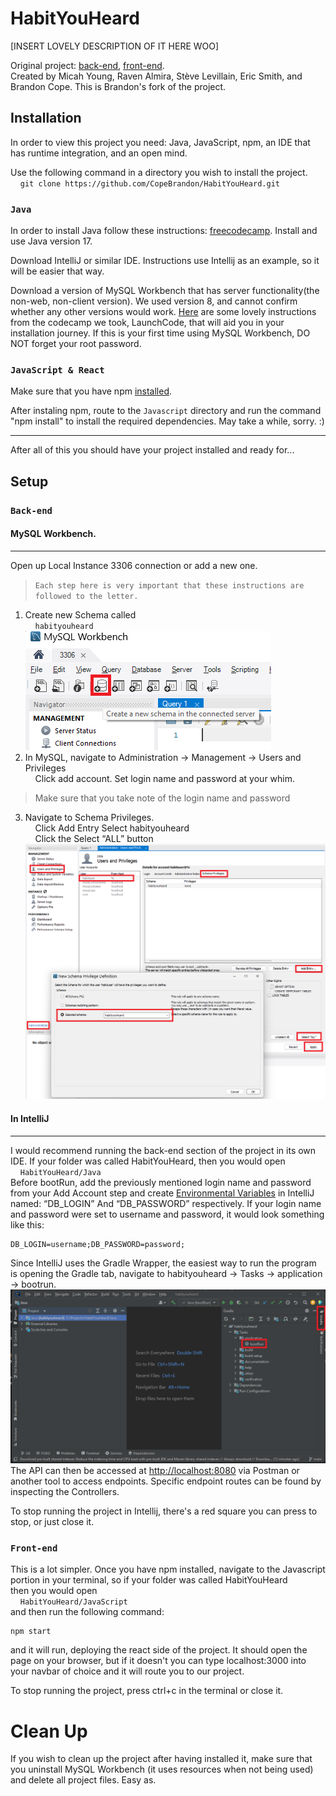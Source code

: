 # HabitYouHeard
[INSERT LOVELY DESCRIPTION OF IT HERE WOO]

Original project: [back-end](https://github.com/Jul-2022-LC-LiftOff/HabitYouHeard), [front-end](https://github.com/Jul-2022-LC-LiftOff/Habit-You-Heard-Frontend).  
Created by Micah Young, Raven Almira, Stève Levillain, Eric Smith, and Brandon Cope. This is Brandon's fork of the project.


## Installation
In order to view this project you need: Java, JavaScript, npm, an IDE that has runtime integration, and an open mind.

Use the following command in a directory you wish to install the project.  
&nbsp;&nbsp;&nbsp;&nbsp;```git clone https://github.com/CopeBrandon/HabitYouHeard.git```

### `Java`
In order to install Java follow these instructions: [freecodecamp](https://www.freecodecamp.org/news/how-to-install-java-on-windows/). Install and use Java version 17.

Download IntelliJ or similar IDE. Instructions use Intellij as an example, so it will be easier that way.

Download a version of MySQL Workbench that has server functionality(the non-web, non-client version). We used version 8, and cannot confirm whether any other versions would work. [Here](https://education.launchcode.org/SQL/appendices/mysql-install.html) are some lovely instructions from the codecamp we took, LaunchCode, that will aid you in your installation journey. If this is your first time using MySQL Workbench, DO NOT forget your root password.
### `JavaScript & React`
Make sure that you have npm [installed](https://docs.npmjs.com/downloading-and-installing-node-js-and-npm).

After instaling npm, route to the `Javascript` directory and run the command "npm install" to install the required dependencies. May take a while, sorry. :)

---
After all of this you should have your project installed and ready for...

## Setup
### `Back-end`

#### MySQL Workbench. 
---
Open up Local Instance 3306 connection or add a new one.  


>`Each step here is very important that these instructions are followed to the letter.`

1. Create new Schema called  
&nbsp;&nbsp;&nbsp;&nbsp;`habityouheard`  
![image showing create schema](readmefiles/createschema.png)
2. In MySQL, navigate to Administration -> Management -> Users and Privileges  
&nbsp;&nbsp;&nbsp;&nbsp;Click add account. Set login name and password at your whim.
>Make sure that you take note of the login name and password  

3. Navigate to Schema Privileges.  
&nbsp;&nbsp;&nbsp;&nbsp;Click Add Entry Select habityouheard  
&nbsp;&nbsp;&nbsp;&nbsp;Click the Select “ALL” button
![image showing add account](<readmefiles/add account.png>)

#### In IntelliJ
---
I would recommend running the back-end section of the project in its own IDE. If your folder was called HabitYouHeard, then you would open  
&nbsp;&nbsp;&nbsp;&nbsp;`HabitYouHeard/Java`  
Before bootRun, add the previously mentioned login name and password from your Add Account step and create [Environmental Variables](https://education.launchcode.org/gis-devops/configurations/02-environment-variables-intellij/index.html) in IntelliJ named: “DB_LOGIN” And “DB_PASSWORD” respectively. If your login name and password were set to username and password, it would look something like this:
``` 
DB_LOGIN=username;DB_PASSWORD=password;
```
Since IntelliJ uses the Gradle Wrapper, the easiest way to run the program is opening the Gradle tab, navigate to habityouheard -> Tasks -> application -> bootrun.  
![Alt text](readmefiles/bootrun.png)  
The API can then be accessed at [http://localhost:8080](http://localhost:8080) via Postman or another tool to access endpoints. Specific endpoint routes can be found by inspecting the Controllers. 

To stop running the project in Intellij, there's a red square you can press to stop, or just close it.
### `Front-end`
This is a lot simpler. Once you have npm installed, navigate to the Javascript portion in your terminal, so if your folder was called HabitYouHeard  
then you would open  
&nbsp;&nbsp;&nbsp;&nbsp;`HabitYouHeard/JavaScript`  
and then run the following command:
```
npm start
```
and it will run, deploying the react side of the project. It should open the page on your browser, but if it doesn't you can type localhost:3000 into your navbar of choice and it will route you to our project.

To stop running the project, press ctrl+c in the terminal or close it.

# Clean Up
If you wish to clean up the project after having installed it, make sure that you uninstall MySQL Workbench (it uses resources when not being used) and delete all project files. Easy as.
